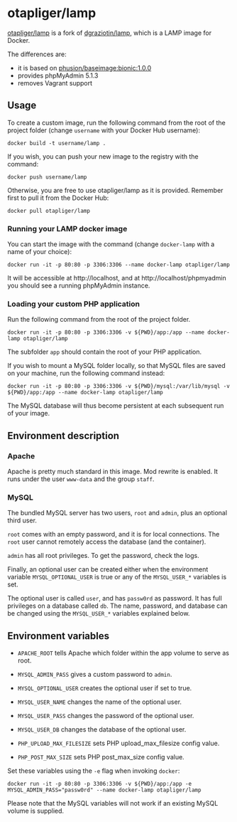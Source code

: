 # otapliger/lamp

[otapliger/lamp](https://registry.hub.docker.com/u/otapliger/lamp/) is a fork of
[dgraziotin/lamp](https://registry.hub.docker.com/u/dgraziotin/lamp/), which is a LAMP image for Docker.

The differences are:

- it is based on [phusion/baseimage:bionic:1.0.0](http://phusion.github.io/baseimage-docker/)
- provides phpMyAdmin 5.1.3
- removes Vagrant support

## Usage

To create a custom image, run the following command from the root of the project folder (change `username` with your Docker Hub username):

`docker build -t username/lamp .`

If you wish, you can push your new image to the registry with the command:

`docker push username/lamp`

Otherwise, you are free to use otapliger/lamp as it is provided. Remember first
to pull it from the Docker Hub:

`docker pull otapliger/lamp`

### Running your LAMP docker image

You can start the image with the command (change `docker-lamp` with a name of your choice):

`docker run -it -p 80:80 -p 3306:3306 --name docker-lamp otapliger/lamp`

It will be accessible at http://localhost, and at http://localhost/phpmyadmin you should see a running phpMyAdmin instance.

### Loading your custom PHP application

Run the following command from the root of the project folder.

`docker run -it -p 80:80 -p 3306:3306 -v ${PWD}/app:/app --name docker-lamp otapliger/lamp`

The subfolder `app` should contain the root of your PHP application.

If you wish to mount a MySQL folder locally, so that MySQL files are saved on your machine, run the following command instead:

`docker run -it -p 80:80 -p 3306:3306 -v ${PWD}/mysql:/var/lib/mysql -v ${PWD}/app:/app --name docker-lamp otapliger/lamp`

The MySQL database will thus become persistent at each subsequent run of your image.

## Environment description

### Apache

Apache is pretty much standard in this image. Mod rewrite is enabled. It runs under the user `www-data` and the group `staff`.

### MySQL

The bundled MySQL server has two users, `root` and `admin`, plus an optional third user.

`root` comes with an empty password, and it is for local connections. The `root` user cannot remotely access the database (and the container).

`admin` has all root privileges. To get the password, check the logs.

Finally, an optional user can be created either when the environment variable `MYSQL_OPTIONAL_USER` is true or any of the `MYSQL_USER_*` variables is set.

The optional user is called `user`, and has `passw0rd` as password. It has full privileges on a database called `db`. The name, password, and database can be changed using the `MYSQL_USER_*` variables explained below.

## Environment variables

- `APACHE_ROOT` tells Apache which folder within the app volume to serve as root.

- `MYSQL_ADMIN_PASS` gives a custom password to `admin`.
- `MYSQL_OPTIONAL_USER` creates the optional user if set to true.
- `MYSQL_USER_NAME` changes the name of the optional user.
- `MYSQL_USER_PASS` changes the password of the optional user.
- `MYSQL_USER_DB` changes the database of the optional user.

- `PHP_UPLOAD_MAX_FILESIZE` sets PHP upload_max_filesize config value.
- `PHP_POST_MAX_SIZE` sets PHP post_max_size config value.

Set these variables using the `-e` flag when invoking `docker`:

`docker run -it -p 80:80 -p 3306:3306 -v ${PWD}/app:/app -e MYSQL_ADMIN_PASS="passw0rd" --name docker-lamp otapliger/lamp`

Please note that the MySQL variables will not work if an existing MySQL volume is supplied.
